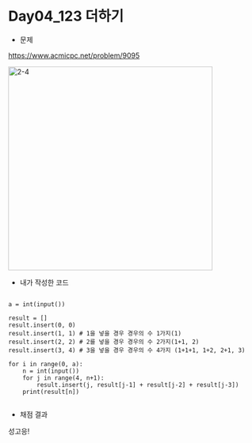 # **Day04_123 더하기**

* 문제

https://www.acmicpc.net/problem/9095

<img width="412" alt="2-4" src="https://user-images.githubusercontent.com/29175001/51530988-8a363900-1e7f-11e9-8179-634c5f43b1f4.png">

  

* 내가 작성한 코드
```Python3

a = int(input())
 
result = []
result.insert(0, 0) 
result.insert(1, 1) # 1을 넣을 경우 경우의 수 1가지(1)
result.insert(2, 2) # 2를 넣을 경우 경우의 수 2가지(1+1, 2)
result.insert(3, 4) # 3을 넣을 경우 경우의 수 4가지 (1+1+1, 1+2, 2+1, 3)
 
for i in range(0, a):
    n = int(input())
    for j in range(4, n+1):
        result.insert(j, result[j-1] + result[j-2] + result[j-3])
    print(result[n])
        
```


* 채점 결과

성고응!  
  
  


